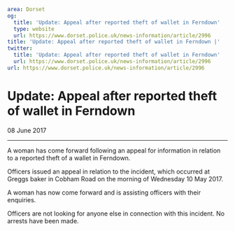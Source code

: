 ```yaml
area: Dorset
og:
  title: 'Update: Appeal after reported theft of wallet in Ferndown'
  type: website
  url: https://www.dorset.police.uk/news-information/article/2996
title: 'Update: Appeal after reported theft of wallet in Ferndown |'
twitter:
  title: 'Update: Appeal after reported theft of wallet in Ferndown'
  url: https://www.dorset.police.uk/news-information/article/2996
url: https://www.dorset.police.uk/news-information/article/2996
```

# Update: Appeal after reported theft of wallet in Ferndown

08 June 2017

* * *

A woman has come forward following an appeal for information in relation to a reported theft of a wallet in Ferndown.

Officers issued an appeal in relation to the incident, which occurred at Greggs baker in Cobham Road on the morning of Wednesday 10 May 2017.

A woman has now come forward and is assisting officers with their enquiries.

Officers are not looking for anyone else in connection with this incident. No arrests have been made.
